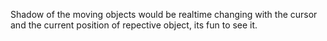 Shadow of the moving objects would be realtime changing with the cursor and the current position of repective object, its fun to see it.
